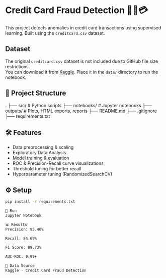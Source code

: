 # Credit Card Fraud Detection 🕵️‍♂️💳

This project detects anomalies in credit card transactions using supervised learning. Built using the `creditcard.csv` dataset.

## Dataset
The original `creditcard.csv` dataset is not included due to GitHub file size restrictions.  
You can download it from [Kaggle](https://www.kaggle.com/datasets/mlg-ulb/creditcardfraud).
Place it in the `data/` directory to run the notebook.

## 📁 Project Structure
.
├── src/ # Python scripts
├── notebooks/ # Jupyter notebooks
├── outputs/ # Plots, HTML exports, reports
├── README.md
├── .gitignore
├── requirements.txt

## 🛠️ Features

- Data preprocessing & scaling
- Exploratory Data Analysis
- Model training & evaluation
- ROC & Precision-Recall curve visualizations
- Threshold tuning for better recall
- Hyperparameter tuning (RandomizedSearchCV)

## ⚙️ Setup

```bash
pip install -r requirements.txt

🚀 Run
Jupyter Notebook 

📊 Results
Precision: 95.40%

Recall: 84.69%

F1 Score: 89.73%

AUC-ROC: 0.99+

📁 Data Source
Kaggle - Credit Card Fraud Detection
